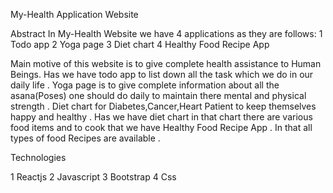 My-Health Application Website

Abstract
In My-Health Website we have 4 applications as they are follows:
1 Todo app
2 Yoga page
3 Diet chart
4 Healthy Food Recipe App

Main motive of this website is to give complete health assistance to Human Beings. Has we have todo app to list down all the task which we do in our daily life .
Yoga page is to give complete information about all the asana(Poses) one should do daily to maintain there mental and physical strength .
Diet chart for Diabetes,Cancer,Heart Patient to keep themselves happy and healthy .
Has we have diet chart in that chart there are various food items and to cook that we have Healthy Food Recipe App . In that all types of food Recipes are available .


Technologies

1 Reactjs
2 Javascript
3 Bootstrap
4 Css

